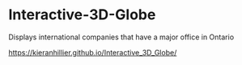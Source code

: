# Interactive-3D-Globe

Displays international companies that have a major office in Ontario

https://kieranhillier.github.io/Interactive_3D_Globe/
